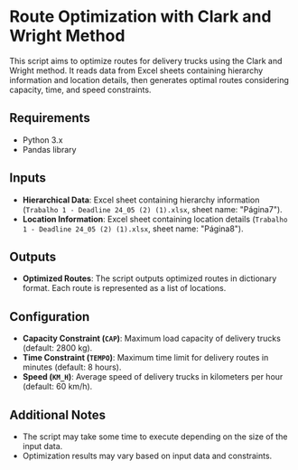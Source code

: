 # Route Optimization with Clark and Wright Method

This script aims to optimize routes for delivery trucks using the Clark and Wright method. It reads data from Excel sheets containing hierarchy information and location details, then generates optimal routes considering capacity, time, and speed constraints.

## Requirements

- Python 3.x
- Pandas library

## Inputs

- **Hierarchical Data**: Excel sheet containing hierarchy information (`Trabalho 1 - Deadline 24_05 (2) (1).xlsx`, sheet name: "Página7").
- **Location Information**: Excel sheet containing location details (`Trabalho 1 - Deadline 24_05 (2) (1).xlsx`, sheet name: "Página8").

## Outputs

- **Optimized Routes**: The script outputs optimized routes in dictionary format. Each route is represented as a list of locations.

## Configuration

- **Capacity Constraint (`CAP`)**: Maximum load capacity of delivery trucks (default: 2800 kg).
- **Time Constraint (`TEMPO`)**: Maximum time limit for delivery routes in minutes (default: 8 hours).
- **Speed (`KM_H`)**: Average speed of delivery trucks in kilometers per hour (default: 60 km/h).

## Additional Notes

- The script may take some time to execute depending on the size of the input data.
- Optimization results may vary based on input data and constraints.
